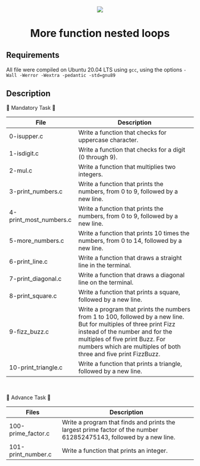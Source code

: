 <h4 align="center">
<div class=HeasderSticker>
<img src="https://media.giphy.com/media/bGgsc5mWoryfgKBx1u/giphy.gif"/>
  <h1 align="center"> More function nested loops </h1>
</div>
</h4>

## Requirements
All file were compiled on Ubuntu 20.04 LTS using `gcc`, using the options `-Wall -Werror -Wextra -pedantic -std=gnu89` 

## Description

:flags:  Mandatory Task :flags:

| File                   | Description                                                                                                                                                                                                                                                 |
|------------------------|-------------------------------------------------------------------------------------------------------------------------------------------------------------------------------------------------------------------------------------------------------------|
| 0-isupper.c            | Write a function that checks for uppercase character.                                                                                                                                                                                                       |
| 1-isdigit.c            | Write a function that checks for a digit (0 through 9).                                                                                                                                                                                                     |
| 2-mul.c                | Write a function that multiplies two integers.                                                                                                                                                                                                              |
| 3-print_numbers.c      | Write a function that prints the numbers, from 0 to 9, followed by a new line.                                                                                                                                                                              |
| 4-print_most_numbers.c | Write a function that prints the numbers, from 0 to 9, followed by a new line.                                                                                                                                                                              |
| 5-more_numbers.c       | Write a function that prints 10 times the numbers, from 0 to 14, followed by a new line.                                                                                                                                                                    |
| 6-print_line.c         | Write a function that draws a straight line in the terminal.                                                                                                                                                                                                |
| 7-print_diagonal.c     | Write a function that draws a diagonal line on the terminal.                                                                                                                                                                                                |
| 8-print_square.c       | Write a function that prints a square, followed by a new line.                                                                                                                                                                                              |
| 9-fizz_buzz.c          | Write a program that prints the numbers from 1 to 100, followed by a new line. But for multiples of three print Fizz instead of the number and for the multiples of five print Buzz. For numbers which are multiples of both three and five print FizzBuzz. |
| 10-print_triangle.c    | Write a function that prints a triangle, followed by a new line.                                                                                                                                                                                            |
<br>

:flags: Advance Task :flags:

| Files              | Description                                                                                                        |
|--------------------|--------------------------------------------------------------------------------------------------------------------|
| 100-prime_factor.c | Write a program that finds and prints the largest prime factor of the number 612852475143, followed by a new line. |
| 101-print_number.c | Write a function that prints an integer.                                                                           |
